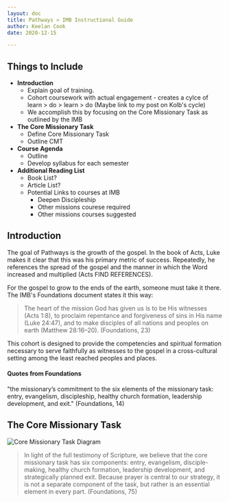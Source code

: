 ```yaml
---
layout: doc
title: Pathways » IMB Instructional Guide
author: Keelan Cook
date: 2020-12-15

---
```


## Things to Include
* **Introduction**
	* Explain goal of training.
	* Cohort coursework with actual engagement - creates a cylce of learn > do > learn > do (Maybe link to my post on Kolb's cycle)
	* We accomplish this by focusing on the Core Missionary Task as outlined by the IMB
* **The Core Missionary Task**
	* Define Core Missionary Task
	* Outline CMT
* **Course Agenda**
	* Outline 
	* Develop syllabus for each semester
* **Additional Reading List**
	* Book List?
	* Article List?
	* Potential Links to courses at IMB
		* Deepen Discipleship
		* Other missions courese required
		* Other missions courses suggested

## Introduction
The goal of Pathways is the growth of the gospel. In the book of Acts, Luke makes it clear that this was his primary metric of success. Repeatedly, he references the spread of the gospel and the manner in which the Word increased and multiplied (Acts FIND REFERENCES). 

For the gospel to grow to the ends of the earth, someone must take it there. The IMB's Foundations document states it this way: 
>The heart of the mission God has given us is to be His witnesses (Acts 1:8), to proclaim repentance and forgiveness of sins in His name (Luke 24:47), and to make disciples of all nations and peoples on earth (Matthew 28:16–20). (Foundations, 23)

This cohort is designed to provide the competencies and spiritual formation necessary to serve faithfully as witnesses to the gospel in a cross-cultural setting among the least reached peoples and places. 

#### Quotes from Foundations
"the missionary’s commitment to the six elements of the missionary task: entry, evangelism, discipleship, healthy church formation, leadership development, and exit." (Foundations, 14)




## The Core Missionary Task
![Core Missionary Task Diagram](https://i.imgur.com/JytpIwC.png)

>In light of the full testimony of Scripture, we believe that the core missionary task has six components: entry, evangelism, disciple-making, healthy church formation, leadership development, and strategically planned exit. Because prayer is central to our strategy, it is not a separate component of the task, but rather is an essential element in every part. (Foundations, 75)
<!--stackedit_data:
eyJoaXN0b3J5IjpbLTIwOTU2MjY0MDQsMjA5NzIzMzY1NSwxOT
QzMTk4MTA3LC0xNDA5NjQxMzQ4LDQ2MzkyNzU2NCwtMzczNDEw
NjAsMTQ4NDUwNTk1NywtODQ2NzA4NzMsLTIxMzc0Mjc1NTIsLT
E2NTc5MTMwMTAsLTEwNDgxNTYyNDldfQ==
-->